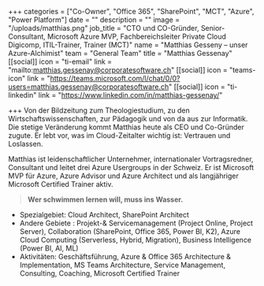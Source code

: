 +++
categories = ["Co-Owner", "Office 365", "SharePoint", "MCT", "Azure", "Power Platform"]
date = ""
description = ""
image = "/uploads/matthias.png"
job_title = "CTO und CO-Gründer, Senior-Consultant, Microsoft Azure MVP, Fachbereichsleiter Private Cloud Digicomp, ITIL-Trainer, Trainer (MCT)"
name = "Matthias Gesseny – unser Azure-Alchimist"
team = "General Team"
title = "Matthias Gessenay"
[[social]]
icon = "ti-email"
link = "mailto:matthias.gessenay@corporatesoftware.ch"
[[social]]
icon = "teams-icon"
link = "https://teams.microsoft.com/l/chat/0/0?users=matthias.gessenay@corporatesoftware.ch"
[[social]]
icon = "ti-linkedin"
link = "https://www.linkedin.com/in/matthias-gessenay/"

+++
Von der Bildzeitung zum Theologiestudium, zu den Wirtschaftswissenschaften, zur Pädagogik und von da aus zur Informatik. Die stetige Veränderung kommt Matthias heute als CEO und Co-Gründer zugute. Er lebt vor, was im Cloud-Zeitalter wichtig ist: Vertrauen und Loslassen.

Matthias ist leidenschaftlicher Unternehmer, internationaler Vortragsredner, Consultant und leitet drei Azure Usergroups in der Schweiz. Er ist Microsoft MVP für Azure, Azure Advisor und Azure Architect und als langjähriger Microsoft Certified Trainer aktiv.

> **Wer schwimmen lernen will, muss ins Wasser.**

* Spezialgebiet: Cloud Architect, SharePoint Architect
* Andere Gebiete : Projekt-& Servicemanagement (Project Online, Project Server), Collaboration (SharePoint, Office 365, Power BI, K2), Azure Cloud Computing (Serverless, Hybrid, Migration), Business Intelligence (Power BI, AI, ML)
* Aktivitäten: Geschäftsführung, Azure & Office 365 Architecture & Implementation, MS Teams Architecture, Service Management, Consulting, Coaching, Microsoft Certified Trainer